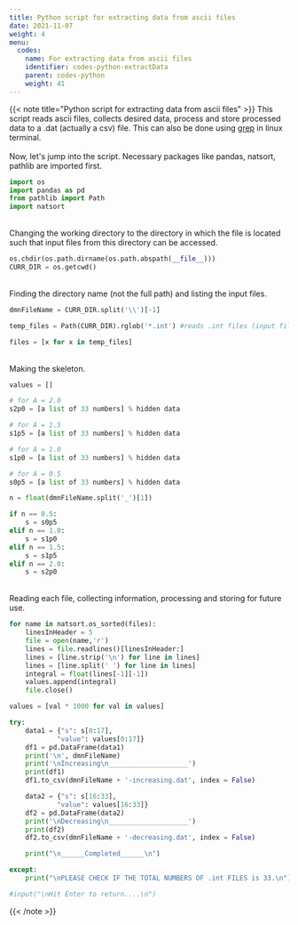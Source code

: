 ```yaml
---
title: Python script for extracting data from ascii files
date: 2021-11-07
weight: 4
menu:
  codes:
    name: For extracting data from ascii files
    identifier: codes-python-extractData
    parent: codes-python
    weight: 41
---
```

{{< note title="Python script for extracting data from ascii files" >}}
This script reads ascii files, collects desired data, process and store processed data to a .dat (actually a csv) file. This can also be done using <a href="https://en.wikipedia.org/wiki/Grep" target="blank">grep</a> in linux terminal. </br></br>
Now, let's jump into the script. Necessary packages like pandas, natsort, pathlib are imported first.
```python
import os
import pandas as pd
from pathlib import Path
import natsort
```
</br>Changing the working directory to the directory in which the file is located such that input files  from this directory can be accessed.</br>
```python
os.chdir(os.path.dirname(os.path.abspath(__file__)))
CURR_DIR = os.getcwd()
```
</br>Finding the directory name (not the full path) and listing the input files.</br>
```python
dmnFileName = CURR_DIR.split('\\')[-1]

temp_files = Path(CURR_DIR).rglob('*.int') #reads .int files (input files) only

files = [x for x in temp_files]
```
</br>Making the skeleton.</br>
```python
values = []

# for A = 2.0
s2p0 = [a list of 33 numbers] % hidden data

# for A = 1.5
s1p5 = [a list of 33 numbers] % hidden data

# for A = 1.0
s1p0 = [a list of 33 numbers] % hidden data

# for A = 0.5
s0p5 = [a list of 33 numbers] % hidden data

n = float(dmnFileName.split('_')[1])

if n == 0.5:
    s = s0p5
elif n == 1.0:
    s = s1p0
elif n == 1.5:
    s = s1p5
elif n == 2.0:
    s = s2p0
```
</br>Reading each file, collecting information, processing and storing for future use.</br>
```python
for name in natsort.os_sorted(files):
    linesInHeader = 5
    file = open(name,'r')
    lines = file.readlines()[linesInHeader:]
    lines = [line.strip('\n') for line in lines]
    lines = [line.split(' ') for line in lines]
    integral = float(lines[-1][-1])
    values.append(integral)
    file.close()

values = [val * 1000 for val in values]

try:
    data1 = {"s": s[0:17],
            "value": values[0:17]}    
    df1 = pd.DataFrame(data1)
    print('\n', dmnFileName)
    print('\nIncreasing\n____________________')
    print(df1)
    df1.to_csv(dmnFileName + '-increasing.dat', index = False)

    data2 = {"s": s[16:33],
            "value": values[16:33]}    
    df2 = pd.DataFrame(data2)
    print('\nDecreasing\n____________________')
    print(df2)
    df2.to_csv(dmnFileName + '-decreasing.dat', index = False)    

    print("\n______Completed______\n")

except:
    print("\nPLEASE CHECK IF THE TOTAL NUMBERS OF .int FILES is 33.\n")

#input("\nHit Enter to return....\n")

```
{{< /note >}}